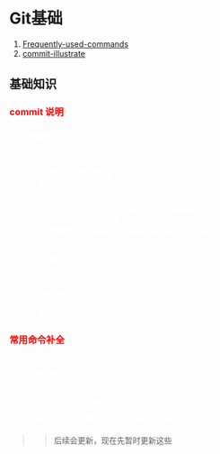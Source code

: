 # Git基础

1. [Frequently-used-commands](#frequently-used-commands)
2. [commit-illustrate](#commit-illustrate)

## 基础知识

### <font color='red' id='commit-illustrate'>commit 说明<font />

### <font color='white'> <font />

* Header
  * Type：
    * fix   ----- 解决Bug
    * feat  ----- 新增功能
    * docs  ----- 文档更新（documention）
    * style ----- 代码格式更新（不影响代码运行）
    * reflactor - 重新构建
    * chore ----- 项目构建过程或者辅助工具的变动
    * test  ----- 增加测试模块

  * scope:
    * 更新影响范围

  * subject:
    * 更改的目的

### <font color='red' id='frequently-used-commands'>常用命令补全<font />

### <font color='white'> <font />

* git Tag
  * git tag 'v1.0.0'
  * 上述方式添加一个tag，主要是记录当前包的版本号
* git revert
  * git 撤销 merge请求
  * git merge --abort 都可以实现对应的操作

###

>> 后续会更新，现在先暂时更新这些
